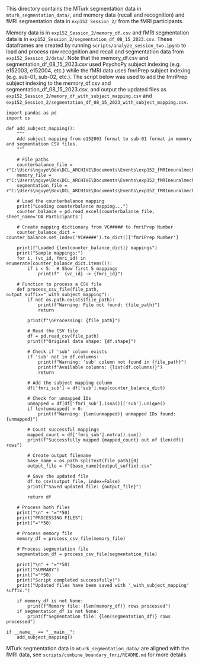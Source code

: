 This directory contains the MTurk segmentation data in `mturk_segmentation_data/`, and memory data (recall and recognition) and fMRI segmentation data in `exp152_Session_2/` from the fMRI participants.

Memory data is in `exp152_Session_2/memory_df.csv` and fMRI segmentation data is in `exp152_Session_2/segmentation_df_08_15_2023.csv`. These dataframes are created by running `scripts/analyze_session_two.ipynb` to load and process raw recognition and recall and segmentation data from `exp152_Session_2/data/`. Note that the memory_df.csv and segmentation_df_08_15_2023.csv used PsychoPy subject indexing (e.g. e152003, e152004, etc.) while the fMRI data uses fmriPrep subject indexing (e.g. sub-01, sub-02, etc.). The script below was used to add the fmriPrep subject indexing to the memory_df.csv and segmentation_df_08_15_2023.csv, and output the updated files as `exp152_Session_2/memory_df_with_subject_mapping.csv` and `exp152_Session_2/segmentation_df_08_15_2023_with_subject_mapping.csv`.
```
import pandas as pd
import os

def add_subject_mapping():
    """
    Add subject mapping from e152003 format to sub-01 format in memory and segmentation CSV files.
    """
    
    # File paths
    counterbalance_file = r"C:\Users\nguye\Box\DCL_ARCHIVE\Documents\Events\exp152_fMRIneuralmechanisms\recruitment\forms&instructions\e152_counterbalance.xls"
    memory_file = r"C:\Users\nguye\Box\DCL_ARCHIVE\Documents\Events\exp152_fMRIneuralmechanisms\data\raw\behavioral\exp152_Session_2\memory_df.csv"
    segmentation_file = r"C:\Users\nguye\Box\DCL_ARCHIVE\Documents\Events\exp152_fMRIneuralmechanisms\data\raw\behavioral\exp152_Session_2\segmentation_df_08_15_2023.csv"
    
    # Load the counterbalance mapping
    print("Loading counterbalance mapping...")
    counter_balance = pd.read_excel(counterbalance_file, sheet_name='OA Participants')
    
    # Create mapping dictionary from VC##### to fmriPrep Number
    counter_balance_dict = counter_balance.set_index('VC#####').to_dict()['fmriPrep Number']
    
    print(f"Loaded {len(counter_balance_dict)} mappings")
    print("Sample mappings:")
    for i, (vc_id, fmri_id) in enumerate(counter_balance_dict.items()):
        if i < 5:  # Show first 5 mappings
            print(f"  {vc_id} -> {fmri_id}")
    
    # Function to process a CSV file
    def process_csv_file(file_path, output_suffix="_with_subject_mapping"):
        if not os.path.exists(file_path):
            print(f"Warning: File not found: {file_path}")
            return
        
        print(f"\nProcessing: {file_path}")
        
        # Read the CSV file
        df = pd.read_csv(file_path)
        print(f"Original data shape: {df.shape}")
        
        # Check if 'sub' column exists
        if 'sub' not in df.columns:
            print(f"Warning: 'sub' column not found in {file_path}")
            print(f"Available columns: {list(df.columns)}")
            return
        
        # Add the subject mapping column
        df['fmri_sub'] = df['sub'].map(counter_balance_dict)
        
        # Check for unmapped IDs
        unmapped = df[df['fmri_sub'].isna()]['sub'].unique()
        if len(unmapped) > 0:
            print(f"Warning: {len(unmapped)} unmapped IDs found: {unmapped}")
        
        # Count successful mappings
        mapped_count = df['fmri_sub'].notna().sum()
        print(f"Successfully mapped {mapped_count} out of {len(df)} rows")
        
        # Create output filename
        base_name = os.path.splitext(file_path)[0]
        output_file = f"{base_name}{output_suffix}.csv"
        
        # Save the updated file
        df.to_csv(output_file, index=False)
        print(f"Saved updated file: {output_file}")
        
        return df
    
    # Process both files
    print("\n" + "="*50)
    print("PROCESSING FILES")
    print("="*50)
    
    # Process memory file
    memory_df = process_csv_file(memory_file)
    
    # Process segmentation file
    segmentation_df = process_csv_file(segmentation_file)
    
    print("\n" + "="*50)
    print("SUMMARY")
    print("="*50)
    print("Script completed successfully!")
    print("Updated files have been saved with '_with_subject_mapping' suffix.")
    
    if memory_df is not None:
        print(f"Memory file: {len(memory_df)} rows processed")
    if segmentation_df is not None:
        print(f"Segmentation file: {len(segmentation_df)} rows processed")

if __name__ == "__main__":
    add_subject_mapping() 
```

MTurk segmentation data in `mturk_segmentation_data/` are aligned with the fMRI data, see `scripts/combine_boundary_fmri/README.md` for more details.